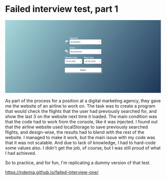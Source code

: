 # Failed interview test, part 1
![picture](https://raw.githubusercontent.com/ndemia/demia.me/main/assets/images/interview01.png)

As part of the process for a position at a digital marketing agency, they gave me the website of an airline to work on. The task was to create a program that would check the flights that the user had previously searched for, and show the last 3 on the website next time it loaded. The main condition was that the code had to work from the console, like it was injected.
I found out that the airline website used localStorage to save previously searched flights, and design-wise, the results had to blend with the rest of the website. I managed to make it work, but the main issue with my code was that it was not scalable. And due to lack of knowledge, I had to hard-code some values also. I didn't get the job, of course, but I was still proud of what I had achieved.

So to practice, and for fun, I'm replicating a dummy version of that test.

https://ndemia.github.io/failed-interview-one/
